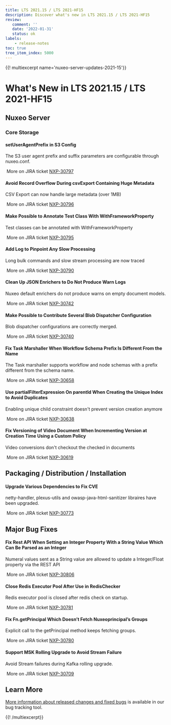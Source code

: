 ```yaml
---
title: LTS 2021.15 / LTS 2021-HF15
description: Discover what's new in LTS 2021.15 / LTS 2021-HF15
review:
   comment: ''
   date: '2022-01-31'
   status: ok
labels:
    - release-notes
toc: true
tree_item_index: 5000
---
```


{{! multiexcerpt name='nuxeo-server-updates-2021-15'}}
# What's New in LTS 2021.15 / LTS 2021-HF15

## Nuxeo Server

### Core Storage

#### setUserAgentPrefix in S3 Config

The S3 user agent prefix and suffix parameters are configurable through nuxeo.conf.

<i class="fa fa-long-arrow-right" aria-hidden="true"></i>&nbsp;More on JIRA ticket [NXP-30797](https://jira.nuxeo.com/browse/NXP-30797)

#### Avoid Record Overflow During csvExport Containing Huge Metadata

CSV Export can now handle large metadata (over 1MB)

<i class="fa fa-long-arrow-right" aria-hidden="true"></i>&nbsp;More on JIRA ticket [NXP-30796](https://jira.nuxeo.com/browse/NXP-30796)

#### Make Possible to Annotate Test Class With WithFrameworkProperty

Test classes can be annotated with WithFrameworkProperty

<i class="fa fa-long-arrow-right" aria-hidden="true"></i>&nbsp;More on JIRA ticket [NXP-30795](https://jira.nuxeo.com/browse/NXP-30795)

#### Add Log to Pinpoint Any Slow Processing

Long bulk commands and slow stream processing are now traced

<i class="fa fa-long-arrow-right" aria-hidden="true"></i>&nbsp;More on JIRA ticket [NXP-30790](https://jira.nuxeo.com/browse/NXP-30790)

#### Clean Up JSON Enrichers to Do Not Produce Warn Logs

Nuxeo default enrichers do not produce warns on empty document models.

<i class="fa fa-long-arrow-right" aria-hidden="true"></i>&nbsp;More on JIRA ticket [NXP-30742](https://jira.nuxeo.com/browse/NXP-30742)

#### Make Possible to Contribute Several Blob Dispatcher Configuration

Blob dispatcher configurations are correctly merged.

<i class="fa fa-long-arrow-right" aria-hidden="true"></i>&nbsp;More on JIRA ticket [NXP-30740](https://jira.nuxeo.com/browse/NXP-30740)

#### Fix Task Marshaller When Workflow Schema Prefix Is Different From the Name

The Task marshaller supports workflow and node schemas with a prefix different from the schema name.

<i class="fa fa-long-arrow-right" aria-hidden="true"></i>&nbsp;More on JIRA ticket [NXP-30658](https://jira.nuxeo.com/browse/NXP-30658)

#### Use partialFilterExpression On parentId When Creating the Unique Index to Avoid Duplicates

Enabling unique child constraint doesn't prevent version creation anymore

<i class="fa fa-long-arrow-right" aria-hidden="true"></i>&nbsp;More on JIRA ticket [NXP-30638](https://jira.nuxeo.com/browse/NXP-30638)

#### Fix Versioning of Video Document When Incrementing Version at Creation Time Using a Custom Policy

Video conversions don't checkout the checked in documents

<i class="fa fa-long-arrow-right" aria-hidden="true"></i>&nbsp;More on JIRA ticket [NXP-30619](https://jira.nuxeo.com/browse/NXP-30619)

## Packaging / Distribution / Installation

#### Upgrade Various Dependencies to Fix CVE

netty-handler, plexus-utils and owasp-java-html-sanitizer libraires have been upgraded.

<i class="fa fa-long-arrow-right" aria-hidden="true"></i>&nbsp;More on JIRA ticket [NXP-30773](https://jira.nuxeo.com/browse/NXP-30773)

## Major Bug Fixes

#### Fix Rest API When Setting an Integer Property With a String Value Which Can Be Parsed as an Integer

Numeral values sent as a String value are allowed to update a Integer/Float property via the REST API

<i class="fa fa-long-arrow-right" aria-hidden="true"></i>&nbsp;More on JIRA ticket [NXP-30806](https://jira.nuxeo.com/browse/NXP-30806)

#### Close Redis Executor Pool After Use in RedisChecker

Redis executor pool is closed after redis check on startup.

<i class="fa fa-long-arrow-right" aria-hidden="true"></i>&nbsp;More on JIRA ticket [NXP-30781](https://jira.nuxeo.com/browse/NXP-30781)

#### Fix Fn.getPrincipal Which Doesn’t Fetch Nuxeoprincipal’s Groups

Explicit call to the getPrincipal method keeps fetching groups.

<i class="fa fa-long-arrow-right" aria-hidden="true"></i>&nbsp;More on JIRA ticket [NXP-30780](https://jira.nuxeo.com/browse/NXP-30780)

#### Support MSK Rolling Upgrade to Avoid Stream Failure

Avoid Stream failures during Kafka rolling upgrade.

<i class="fa fa-long-arrow-right" aria-hidden="true"></i>&nbsp;More on JIRA ticket [NXP-30709](https://jira.nuxeo.com/browse/NXP-30709)

## Learn More

[More information about released changes and fixed bugs](https://jira.nuxeo.com/secure/ReleaseNote.jspa?projectId=10011&version=21583) is available in our bug tracking tool.

{{! /multiexcerpt}}
